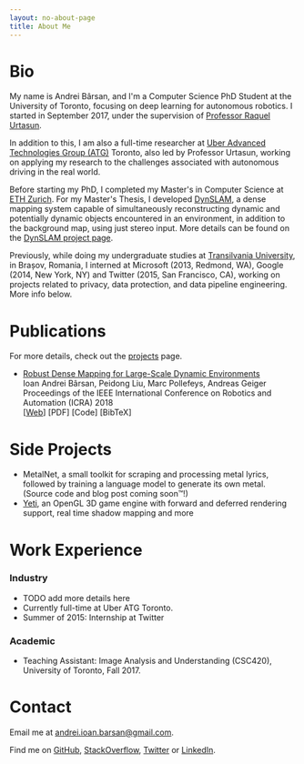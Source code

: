 ```yaml
---
layout: no-about-page
title: About Me
---
```


# Bio

My name is Andrei Bârsan, and I'm a Computer Science PhD Student at the
University of Toronto, focusing on deep learning for autonomous robotics.
I started in September 2017, under the supervision of
<a href="http://www.cs.toronto.edu/~urtasun">Professor Raquel Urtasun</a>.

In addition to this, I am also a full-time researcher at [Uber Advanced Technologies Group
(ATG)](https://www.uber.com/info/atg/) Toronto, also led by Professor Urtasun, 
working on applying my research to the challenges associated with autonomous
driving in the real world.

Before starting my PhD, I completed my Master's in Computer Science at [ETH
Zurich](https://www.inf.ethz.ch/).
For my Master's Thesis, I developed 
<a href="https://github.com/AndreiBarsan/DynSLAM">DynSLAM</a>, a dense mapping
system capable of simultaneously reconstructing dynamic and potentially dynamic
objects encountered in an environment, in addition to the background map, using
just stereo input. More details can be found on the <a href="/dynslam">
DynSLAM project page</a>.

Previously, while doing my undergraduate studies at
<a href="https://mateinfo.unitbv.ro/">Transilvania University</a>, in Brașov, 
Romania, I interned at Microsoft (2013, Redmond, WA), Google (2014, New
York, NY) and Twitter (2015, San Francisco, CA), working on projects related to
privacy, data protection, and data pipeline engineering. More info below.

# Publications

For more details, check out the [projects](/projects) page.

 * [Robust Dense Mapping for Large-Scale Dynamic
     Environments](/dynslam) <br/>
    Ioan Andrei Bârsan, Peidong Liu, Marc Pollefeys, Andreas Geiger
    <br/>
    Proceedings of the IEEE International Conference on Robotics and Automation (ICRA) 2018
    <br/>
    [[Web](dynslam/)] [PDF] [Code] [BibTeX]



# Side Projects

 * MetalNet, a small toolkit for scraping and processing metal lyrics, followed
   by training a language model to generate its own metal. (Source code and blog
   post coming soon™!)
 * [Yeti](https://github.com/andreibarsan/Yeti), an OpenGL 3D game engine with
 forward and deferred rendering support, real time shadow mapping and more
 <!-- * [µShell](https://github.com/andreibarsan/uShell), an experimental, simple, -->
 <!-- lightweight, free POSIX shell implementation written in C++ -->

# Work Experience

### Industry

<!-- currently: Uber ATG -->

<!-- In the summer of 2015, I interned on Twitter's Performance Ads team, working on -->
<!-- data pipelines written in Scala, running on Apache Storm and Hadoop. -->
<!-- I co-developed the pipeline tasked with communicating engagement information -->
<!-- with Twitter's advertising partners. -->

<!-- In the summer of 2014 I interned at Google NYC. I was part of the Data -->
<!-- Protection Team within Google, and I helped developed a system for performing -->
<!-- security-oriented static analysis of Bash scripts. -->

<!-- In the summer of 2013 I was an intern at Microsoft working in the Server and -->
<!-- Tools Business division. I performed the security and reliability analysis of -->
<!-- a web service which was part of the Microsoft Azure portal. -->


 * TODO add more details here
 * Currently full-time at Uber ATG Toronto.
 * Summer of 2015: Internship at Twitter


### Academic

 * Teaching Assistant: Image Analysis and Understanding (CSC420), University of
     Toronto, Fall 2017.

# Contact

Email me at <a title="Obfuscated email addresses are so 2010. And besides, how
else are the sexy singles in my area going to find me?"
href="mailto:andrei.ioan.barsan@gmail.com">andrei.ioan.barsan@gmail.com</a>.

Find me on [GitHub](https://github.com/AndreiBarsan),
[StackOverflow](https://stackoverflow.com/users/1055295/andrei-b%C3%A2rsan),
[Twitter](https://twitter.com/andreib) or
[LinkedIn](https://www.linkedin.com/in/barsan).

